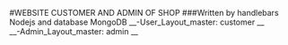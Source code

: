 #WEBSITE CUSTOMER AND ADMIN OF SHOP
###Written by handlebars Nodejs and database MongoDB
__-User_Layout_master: customer __  
__-Admin_Layout_master: admin __